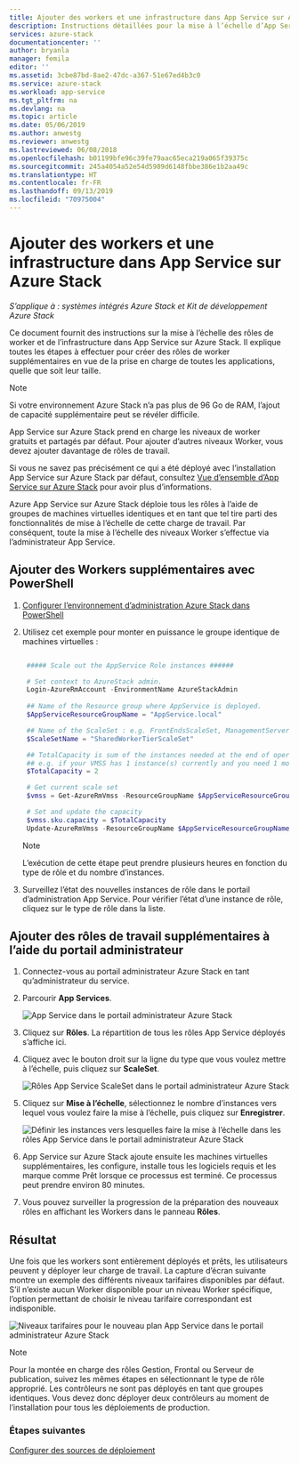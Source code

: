 ```yaml
---
title: Ajouter des workers et une infrastructure dans App Service sur Azure Stack | Microsoft Docs
description: Instructions détaillées pour la mise à l’échelle d’App Services Azure Stack
services: azure-stack
documentationcenter: ''
author: bryanla
manager: femila
editor: ''
ms.assetid: 3cbe87bd-8ae2-47dc-a367-51e67ed4b3c0
ms.service: azure-stack
ms.workload: app-service
ms.tgt_pltfrm: na
ms.devlang: na
ms.topic: article
ms.date: 05/06/2019
ms.author: anwestg
ms.reviewer: anwestg
ms.lastreviewed: 06/08/2018
ms.openlocfilehash: b01199bfe96c39fe79aac65eca219a065f39375c
ms.sourcegitcommit: 245a4054a52e54d5989d6148fbbe386e1b2aa49c
ms.translationtype: HT
ms.contentlocale: fr-FR
ms.lasthandoff: 09/13/2019
ms.locfileid: "70975004"
---
```

# <a name="add-workers-and-infrastructure-in-app-service-on-azure-stack"></a>Ajouter des workers et une infrastructure dans App Service sur Azure Stack

*S’applique à : systèmes intégrés Azure Stack et Kit de développement Azure Stack*  

Ce document fournit des instructions sur la mise à l’échelle des rôles de worker et de l’infrastructure dans App Service sur Azure Stack. Il explique toutes les étapes à effectuer pour créer des rôles de worker supplémentaires en vue de la prise en charge de toutes les applications, quelle que soit leur taille.

> [!NOTE]
> Si votre environnement Azure Stack n’a pas plus de 96 Go de RAM, l’ajout de capacité supplémentaire peut se révéler difficile.

App Service sur Azure Stack prend en charge les niveaux de worker gratuits et partagés par défaut. Pour ajouter d’autres niveaux Worker, vous devez ajouter davantage de rôles de travail.

Si vous ne savez pas précisément ce qui a été déployé avec l’installation App Service sur Azure Stack par défaut, consultez [Vue d’ensemble d’App Service sur Azure Stack](azure-stack-app-service-overview.md) pour avoir plus d’informations.

Azure App Service sur Azure Stack déploie tous les rôles à l’aide de groupes de machines virtuelles identiques et en tant que tel tire parti des fonctionnalités de mise à l’échelle de cette charge de travail. Par conséquent, toute la mise à l’échelle des niveaux Worker s’effectue via l’administrateur App Service.

## <a name="add-additional-workers-with-powershell"></a>Ajouter des Workers supplémentaires avec PowerShell

1. [Configurer l’environnement d’administration Azure Stack dans PowerShell](azure-stack-powershell-configure-admin.md)

2. Utilisez cet exemple pour monter en puissance le groupe identique de machines virtuelles :
   ```powershell
   
    ##### Scale out the AppService Role instances ######
   
    # Set context to AzureStack admin.
    Login-AzureRmAccount -EnvironmentName AzureStackAdmin
                                                 
    ## Name of the Resource group where AppService is deployed.
    $AppServiceResourceGroupName = "AppService.local"

    ## Name of the ScaleSet : e.g. FrontEndsScaleSet, ManagementServersScaleSet, PublishersScaleSet , LargeWorkerTierScaleSet,      MediumWorkerTierScaleSet, SmallWorkerTierScaleSet, SharedWorkerTierScaleSet
    $ScaleSetName = "SharedWorkerTierScaleSet"

    ## TotalCapacity is sum of the instances needed at the end of operation. 
    ## e.g. if your VMSS has 1 instance(s) currently and you need 1 more the TotalCapacity should be set to 2
    $TotalCapacity = 2  

    # Get current scale set
    $vmss = Get-AzureRmVmss -ResourceGroupName $AppServiceResourceGroupName -VMScaleSetName $ScaleSetName

    # Set and update the capacity
    $vmss.sku.capacity = $TotalCapacity
    Update-AzureRmVmss -ResourceGroupName $AppServiceResourceGroupName -Name $ScaleSetName -VirtualMachineScaleSet $vmss 
   ```    

   > [!NOTE]
   > L’exécution de cette étape peut prendre plusieurs heures en fonction du type de rôle et du nombre d’instances.
   >
   >

3. Surveillez l’état des nouvelles instances de rôle dans le portail d’administration App Service. Pour vérifier l’état d’une instance de rôle, cliquez sur le type de rôle dans la liste.

## <a name="add-additional-workers-using-the-administrator-portal"></a>Ajouter des rôles de travail supplémentaires à l’aide du portail administrateur

1. Connectez-vous au portail administrateur Azure Stack en tant qu’administrateur du service.

2. Parcourir **App Services**.

    ![App Service dans le portail administrateur Azure Stack](media/azure-stack-app-service-add-worker-roles/image01.png)

3. Cliquez sur **Rôles**. La répartition de tous les rôles App Service déployés s’affiche ici.

4. Cliquez avec le bouton droit sur la ligne du type que vous voulez mettre à l’échelle, puis cliquez sur **ScaleSet**.

    ![Rôles App Service ScaleSet dans le portail administrateur Azure Stack](media/azure-stack-app-service-add-worker-roles/image02.png)

5. Cliquez sur **Mise à l’échelle**, sélectionnez le nombre d’instances vers lequel vous voulez faire la mise à l’échelle, puis cliquez sur **Enregistrer**.

    ![Définir les instances vers lesquelles faire la mise à l’échelle dans les rôles App Service dans le portail administrateur Azure Stack](media/azure-stack-app-service-add-worker-roles/image03.png)

6. App Service sur Azure Stack ajoute ensuite les machines virtuelles supplémentaires, les configure, installe tous les logiciels requis et les marque comme Prêt lorsque ce processus est terminé. Ce processus peut prendre environ 80 minutes.

7. Vous pouvez surveiller la progression de la préparation des nouveaux rôles en affichant les Workers dans le panneau **Rôles**.

## <a name="result"></a>Résultat

Une fois que les workers sont entièrement déployés et prêts, les utilisateurs peuvent y déployer leur charge de travail. La capture d’écran suivante montre un exemple des différents niveaux tarifaires disponibles par défaut. S’il n’existe aucun Worker disponible pour un niveau Worker spécifique, l’option permettant de choisir le niveau tarifaire correspondant est indisponible.

![Niveaux tarifaires pour le nouveau plan App Service dans le portail administrateur Azure Stack](media/azure-stack-app-service-add-worker-roles/image04.png)

>[!NOTE]
> Pour la montée en charge des rôles Gestion, Frontal ou Serveur de publication, suivez les mêmes étapes en sélectionnant le type de rôle approprié. Les contrôleurs ne sont pas déployés en tant que groupes identiques. Vous devez donc déployer deux contrôleurs au moment de l’installation pour tous les déploiements de production.

### <a name="next-steps"></a>Étapes suivantes

[Configurer des sources de déploiement](azure-stack-app-service-configure-deployment-sources.md)
